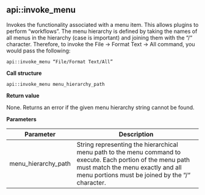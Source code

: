## api\::invoke\_menu

Invokes the functionality associated with a menu item.  This allows plugins to perform “workflows”.  The menu hierarchy is defined by taking the names of all menus in the hierarchy (case is important) and joining them with the “/“ character.  Therefore, to invoke the File -\> Format Text -\> All command, you would pass the following:

`api::invoke_menu “File/Format Text/All”`

**Call structure**

`api::invoke_menu menu_hierarchy_path`

**Return value**

None.  Returns an error if the given menu hierarchy string cannot be found.

**Parameters**

| Parameter | Description |
| - | - |
| menu\_hierarchy\_path | String representing the hierarchical menu path to the menu command to execute.  Each portion of the menu path must match the menu exactly and all menu portions must be joined by the “/“ character. |

